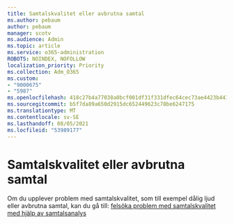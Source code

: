 ```yaml
---
title: Samtalskvalitet eller avbrutna samtal
ms.author: pebaum
author: pebaum
manager: scotv
ms.audience: Admin
ms.topic: article
ms.service: o365-administration
ROBOTS: NOINDEX, NOFOLLOW
localization_priority: Priority
ms.collection: Adm_O365
ms.custom:
- "9000675"
- "5987"
ms.openlocfilehash: 418c27b4a77038a0bcf001df31f331dfec64cec73ae4423b441c849b63e0bc48
ms.sourcegitcommit: b5f7da89a650d2915dc652449623c78be6247175
ms.translationtype: MT
ms.contentlocale: sv-SE
ms.lasthandoff: 08/05/2021
ms.locfileid: "53989177"
---
```

# <a name="call-quality-or-dropped-calls"></a>Samtalskvalitet eller avbrutna samtal

Om du upplever problem med samtalskvalitet, som till exempel dålig ljud eller avbrutna samtal, kan du gå till: [felsöka problem med samtalskvalitet med hjälp av samtalsanalys](https://docs.microsoft.com/microsoftteams/use-call-analytics-to-troubleshoot-poor-call-quality#troubleshoot-call-quality-problems-using-call-analytics)